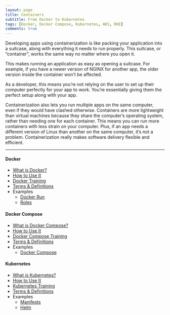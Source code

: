 ```yaml
---
layout: page
title: Containers
subtitle: From Docker to Kubernetes
tags: [Docker, Docker Compose, Kubernetes, AKS, RKE]
comments: true
---
```

Developing apps using containerization is like packing your application into a suitcase, along with everything it needs to run properly. This suitcase, or “container”, works the same way no matter where you open it.

This makes running an application as easy as opening a suitcase. For example, if you have a newer version of NGINX for another app, the older version inside the container won’t be affected.

As a developer, this means you’re not relying on the user to set up their computer perfectly for your app to work. You’re essentially giving them the perfect setup along with your app.

Containerization also lets you run multiple apps on the same computer, even if they would have clashed otherwise. Containers are more lightweight than virtual machines because they share the computer’s operating system, rather than needing one for each container. This means you can run more containers with less strain on your computer. Plus, if an app needs a different version of Linux than another on the same computer, it’s not a problem. Containerization really makes software delivery flexible and efficient.

---
#### Docker
- [What is Docker?](/pages/docker/what-is-docker)
- [How to Use It](/pages/docker/how-to-use-docker)
- [Docker Training](/pages/docker/docker-training)
- [Terms & Definitions](/pages/docker/docker-terms-and-definitions)
- Examples
    - [Docker Run](TBD)
    - [Roles](TBD)
 
#### Docker Compose
- [What is Docker Compose?](/pages/docker-compose/what-is-docker-compose)
- [How to Use It](/pages/docker-compose/how-to-use-docker-compose)
- [Docker Compose Training](/pages/docker-compose/docker-compose-training)
- [Terms & Definitions](/pages/docker-compose/docker-compose-terms-and-definitions)
- Examples
    - [Docker Compose](TBD)
 
#### Kubernetes
- [What is Kubernetes?](/pages/kubernetes/what-is-kubernetes)
- [How to Use It](/pages/kubernetes/how-to-use-kubernetes)
- [Kubernetes Training](/pages/kubernetes/kubernetes-training)
- [Terms & Definitions](/pages/kubernetes/kubernetes-terms-and-definitions)
- Examples
    - [Manifests](TBD)
    - [Helm](TBD)
